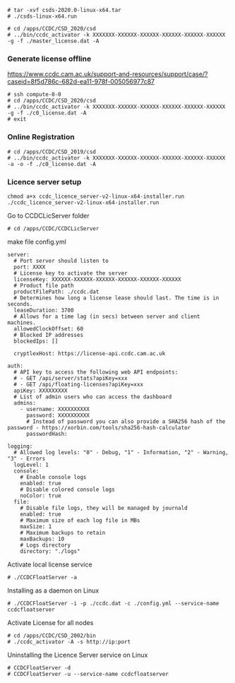 ```
# tar -xvf csds-2020.0-linux-x64.tar 
# ./csds-linux-x64.run 

# cd /apps/CCDC/CSD_2020/csd 
# ../bin/ccdc_activator -k XXXXXXX-XXXXXX-XXXXXX-XXXXXX-XXXXXX-XXXXXX -g -f ./master_license.dat -A
```

### Generate license offline
https://www.ccdc.cam.ac.uk/support-and-resources/support/case/?caseid=8f5d786c-682d-ea11-978f-005056977c87
```
# ssh compute-0-0
# cd /apps/CCDC/CSD_2020/csd 
# ../bin/ccdc_activator -k XXXXXXX-XXXXXX-XXXXXX-XXXXXX-XXXXXX-XXXXXX -g -f ./c0_license.dat -A
# exit
```

### Online Registration
```
# cd /apps/CCDC/CSD_2019/csd
# ../bin/ccdc_activator -k XXXXXXX-XXXXXX-XXXXXX-XXXXXX-XXXXXX-XXXXXX -a -o -f ./c0_license.dat -A
```

### Licence server setup
```
chmod a+x ccdc_licence_server-v2-linux-x64-installer.run
./ccdc_licence_server-v2-linux-x64-installer.run
```

Go to CCDCLicServer folder
```
# cd /apps/CCDC/CCDCLicServer
```

make file config.yml
```
server:
  # Port server should listen to
  port: XXXX
  # License key to activate the server
  licenseKey: XXXXXX-XXXXXX-XXXXXX-XXXXXX-XXXXXX-XXXXXX
  # Product file path
  productFilePath: ./ccdc.dat
  # Determines how long a license lease should last. The time is in seconds.
  leaseDuration: 3700
  # Allows for a time lag (in secs) between server and client machines.
  allowedClockOffset: 60
  # Blocked IP addresses
  blockedIps: []

  cryptlexHost: https://license-api.ccdc.cam.ac.uk

auth:
  # API key to access the following web API endpoints:
  # - GET /api/server/stats?apiKey=xxx
  # - GET /api/floating-licenses?apiKey=xxx
  apiKey: XXXXXXXXX
  # List of admin users who can access the dashboard
  admins:
    - username: XXXXXXXXXX
      password: XXXXXXXXXX
      # Instead of password you can also provide a SHA256 hash of the password - https://xorbin.com/tools/sha256-hash-calculator
      passwordHash:

logging:
  # Allowed log levels: "0" - Debug, "1" - Information, "2" - Warning, "3" - Errors
  logLevel: 1
  console:
    # Enable console logs
    enabled: true
    # Disable colored console logs
    noColor: true
  file:
    # Disable file logs, they will be managed by journald
    enabled: true
    # Maximum size of each log file in MBs
    maxSize: 1
    # Maximum backups to retain
    maxBackups: 10
    # Logs directory
    directory: "./logs"
```

Activate local license service
```
# ./CCDCFloatServer -a
```

Installing as a daemon on Linux
```
# ./CCDCFloatServer -i -p ./ccdc.dat -c ./config.yml --service-name ccdcfloatserver
```

Activate License for all nodes
```
# cd /apps/CCDC/CSD_2002/bin
# ./ccdc_activator -A -s http://ip:port
```

Uninstalling the Licence Server service on Linux
```
# CCDCFloatServer -d
# CCDCFloatServer -u --service-name ccdcfloatserver
```
